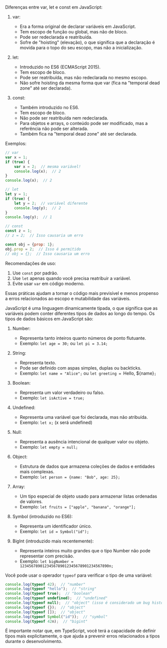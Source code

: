 Diferenças entre var, let e const em JavaScript:

1. var:
   - Era a forma original de declarar variáveis em JavaScript.
   - Tem escopo de função ou global, mas não de bloco.
   - Pode ser redeclarada e reatribuída.
   - Sofre de "hoisting" (elevação), o que significa que a declaração é movida para o topo do seu escopo, mas não a inicialização.

2. let:
   - Introduzido no ES6 (ECMAScript 2015).
   - Tem escopo de bloco.
   - Pode ser reatribuída, mas não redeclarada no mesmo escopo.
   - Não sofre hoisting da mesma forma que var (fica na "temporal dead zone" até ser declarada).

3. const:
   - Também introduzido no ES6.
   - Tem escopo de bloco.
   - Não pode ser reatribuída nem redeclarada.
   - Para objetos e arrays, o conteúdo pode ser modificado, mas a referência não pode ser alterada.
   - Também fica na "temporal dead zone" até ser declarada.

Exemplos:

```javascript
// var
var x = 1;
if (true) {
    var x = 2;  // mesma variável!
    console.log(x);  // 2
}
console.log(x);  // 2

// let
let y = 1;
if (true) {
    let y = 2;  // variável diferente
    console.log(y);  // 2
}
console.log(y);  // 1

// const
const z = 1;
// z = 2;  // Isso causaria um erro

const obj = {prop: 1};
obj.prop = 2;  // Isso é permitido
// obj = {};  // Isso causaria um erro
```

Recomendações de uso:
1. Use `const` por padrão.
2. Use `let` apenas quando você precisa reatribuir a variável.
3. Evite usar `var` em código moderno.

Essas práticas ajudam a tornar o código mais previsível e menos propenso a erros relacionados ao escopo e mutabilidade das variáveis.

JavaScript é uma linguagem dinamicamente tipada, o que significa que as variáveis podem conter diferentes tipos de dados ao longo do tempo. Os tipos de dados básicos em JavaScript são:

1. Number:
   - Representa tanto inteiros quanto números de ponto flutuante.
   - Exemplo: `let age = 30;` ou `let pi = 3.14;`

2. String:
   - Representa texto.
   - Pode ser definido com aspas simples, duplas ou backticks.
   - Exemplo: `let name = "Alice";` ou `let greeting = `Hello, ${name}`;`

3. Boolean:
   - Representa um valor verdadeiro ou falso.
   - Exemplo: `let isActive = true;`

4. Undefined:
   - Representa uma variável que foi declarada, mas não atribuída.
   - Exemplo: `let x;` (x será undefined)

5. Null:
   - Representa a ausência intencional de qualquer valor ou objeto.
   - Exemplo: `let empty = null;`

6. Object:
   - Estrutura de dados que armazena coleções de dados e entidades mais complexas.
   - Exemplo: `let person = {name: "Bob", age: 25};`

7. Array:
   - Um tipo especial de objeto usado para armazenar listas ordenadas de valores.
   - Exemplo: `let fruits = ["apple", "banana", "orange"];`

8. Symbol (introduzido no ES6):
   - Representa um identificador único.
   - Exemplo: `let id = Symbol("id");`

9. BigInt (introduzido mais recentemente):
   - Representa inteiros muito grandes que o tipo Number não pode representar com precisão.
   - Exemplo: `let bigNumber = 1234567890123456789012345678901234567890n;`

Você pode usar o operador `typeof` para verificar o tipo de uma variável:

```javascript
console.log(typeof 42);  // "number"
console.log(typeof "hello");  // "string"
console.log(typeof true);  // "boolean"
console.log(typeof undefined);  // "undefined"
console.log(typeof null);  // "object" (isso é considerado um bug histórico em JavaScript)
console.log(typeof {});  // "object"
console.log(typeof []);  // "object"
console.log(typeof Symbol("id"));  // "symbol"
console.log(typeof 42n);  // "bigint"
```

É importante notar que, em TypeScript, você terá a capacidade de definir tipos mais explicitamente, o que ajuda a prevenir erros relacionados a tipos durante o desenvolvimento.
